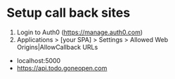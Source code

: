 


# Setup call back sites

1. Login to Auth0 (https://manage.auth0.com)
2. Applications > [your SPA] > Settings > Allowed Web Origins|AllowCallback URLs

* localhost:5000
* https://api.todo.goneopen.com